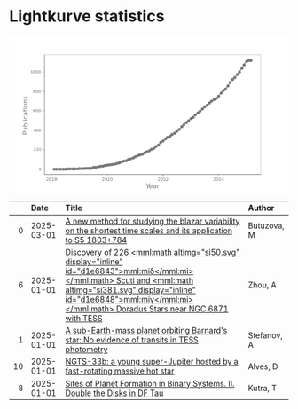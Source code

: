 
<h1>Lightkurve statistics</h1>

![publications](out/lightkurve-publications.png)  

|    | Date       | Title                                                                                                                                                                                                                                                                                                               | Author      |
|---:|:-----------|:--------------------------------------------------------------------------------------------------------------------------------------------------------------------------------------------------------------------------------------------------------------------------------------------------------------------|:------------|
|  0 | 2025-03-01 | [A new method for studying the blazar variability on the shortest time scales and its application to S5 1803+784](https://ui.adsabs.harvard.edu/abs/2025JHEAp..45...19B/abstract)                                                                                                                                   | Butuzova, M |
|  6 | 2025-01-01 | [Discovery of 226 <mml:math altimg="si50.svg" display="inline" id="d1e6843"><mml:mi>δ</mml:mi></mml:math> Scuti and <mml:math altimg="si381.svg" display="inline" id="d1e6848"><mml:mi>γ</mml:mi></mml:math> Doradus Stars near NGC 6871 with TESS](https://ui.adsabs.harvard.edu/abs/2025NewA..11402297Z/abstract) | Zhou, A     |
|  1 | 2025-01-01 | [A sub-Earth-mass planet orbiting Barnard's star: No evidence of transits in TESS photometry](https://ui.adsabs.harvard.edu/abs/2025A&A...693L...3S/abstract)                                                                                                                                                       | Stefanov, A |
| 10 | 2025-01-01 | [NGTS-33b: a young super-Jupiter hosted by a fast-rotating massive hot star](https://ui.adsabs.harvard.edu/abs/2025MNRAS.536.1538A/abstract)                                                                                                                                                                        | Alves, D    |
|  8 | 2025-01-01 | [Sites of Planet Formation in Binary Systems. II. Double the Disks in DF Tau](https://ui.adsabs.harvard.edu/abs/2025AJ....169...20K/abstract)                                                                                                                                                                       | Kutra, T    |
    